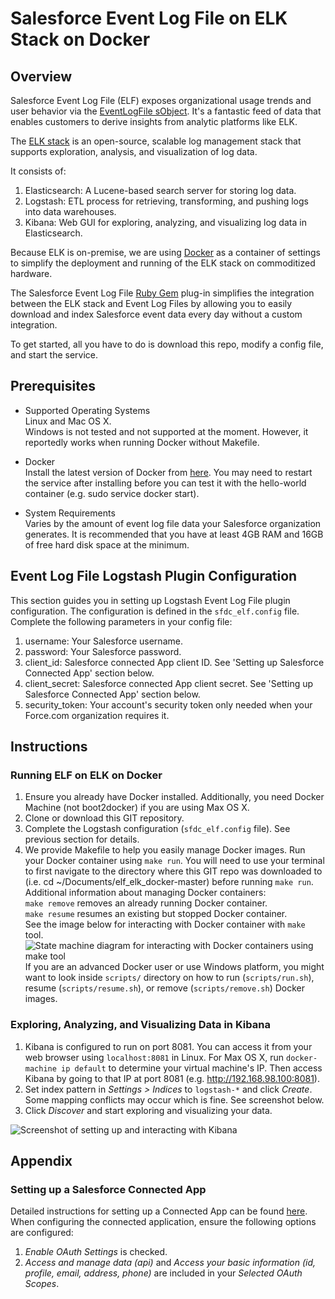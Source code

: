 # Salesforce Event Log File on ELK Stack on Docker

## Overview
Salesforce Event Log File (ELF) exposes organizational usage trends and user behavior via the [EventLogFile sObject](https://developer.salesforce.com/docs/atlas.en-us.object_reference.meta/object_reference/sforce_api_objects_eventlogfile.htm). It's a fantastic feed of data that enables customers to derive insights from analytic platforms like ELK.

The [ELK stack](https://www.elastic.co/products) is an open-source, scalable log management stack that supports exploration, analysis, and visualization of log data. 

It consists of:

1. Elasticsearch: A Lucene-based search server for storing log data.
2. Logstash: ETL process for retrieving, transforming, and pushing logs into data warehouses.
3. Kibana: Web GUI for exploring, analyzing, and visualizing log data in Elasticsearch.

Because ELK is on-premise, we are using [Docker](https://www.docker.com/whatisdocker) as a container of settings to simplify the deployment and running of the ELK stack on commoditized hardware.

The Salesforce Event Log File [Ruby Gem](https://rubygems.org/gems/logstash-input-sfdc_elf/) plug-in simplifies the integration between the ELK stack and Event Log Files by allowing you to easily download and index Salesforce event data every day without a custom integration.

To get started, all you have to do is download this repo, modify a config file, and start the service. 

## Prerequisites
* Supported Operating Systems   
 Linux and Mac OS X.  
 Windows is not tested and not supported at the moment. However, it reportedly works when running Docker without Makefile.
  
* Docker  
 Install the latest version of Docker from [here](https://docs.docker.com/installation/).
 You may need to restart the service after installing before you can test it with the hello-world container (e.g. sudo service docker start).
 
* System Requirements  
  Varies by the amount of event log file data your Salesforce organization generates. It is recommended that you have at least 4GB RAM and 16GB of free hard disk space at the minimum.

## Event Log File Logstash Plugin Configuration
This section guides you in setting up Logstash Event Log File plugin configuration. The configuration is defined in the `sfdc_elf.config` file. Complete the following parameters in your config file:

1. username: Your Salesforce username.
2. password: Your Salesforce password.
3. client_id: Salesforce connected App client ID. See 'Setting up Salesforce Connected App' section below. 
4. client_secret: Salesforce connected App client secret. See 'Setting up Salesforce Connected App' section below. 
5. security_token: Your account's security token only needed when your Force.com organization requires it.

## Instructions
### Running ELF on ELK on Docker
1. Ensure you already have Docker installed. Additionally, you need Docker Machine (not boot2docker) if you are using Max OS X.
2. Clone or download this GIT repository.
3. Complete the Logstash configuration (`sfdc_elf.config` file). See previous section for details.
4. We provide Makefile to help you easily manage Docker images. Run your Docker container using `make run`. You will need to use your terminal to first navigate to the directory where this GIT repo was downloaded to (i.e. cd ~/Documents/elf_elk_docker-master) before running `make run`.
   Additional information about managing Docker containers:  
   `make remove` removes an already running Docker container.  
   `make resume` resumes an existing but stopped Docker container.   
   See the image below for interacting with Docker container with `make` tool.
   ![State machine diagram for interacting with Docker containers using `make` tool](https://cloud.githubusercontent.com/assets/7350893/10322200/9c3accf0-6c31-11e5-8f58-c8102bd20fab.png)
   If you are an advanced Docker user or use Windows platform, you might want to look inside `scripts/` directory on how to run (`scripts/run.sh`), resume (`scripts/resume.sh`), or remove (`scripts/remove.sh`) Docker images.

### Exploring, Analyzing, and Visualizing Data in Kibana
1. Kibana is configured to run on port 8081. You can access it from your web browser using `localhost:8081` in Linux. For Max OS X, run `docker-machine ip default` to determine your virtual machine's IP. Then access Kibana by going to that IP at port 8081 (e.g. http://192.168.98.100:8081).
2. Set index pattern in *Settings > Indices* to `logstash-*` and click *Create*. Some mapping conflicts may occur which is fine. See screenshot below.
3. Click *Discover* and start exploring and visualizing your data. 

![Screenshot of setting up and interacting with Kibana](https://cloud.githubusercontent.com/assets/7350893/10236694/c8afddac-685d-11e5-813c-82bc0c7c8e0f.gif)

## Appendix
### Setting up a Salesforce Connected App
Detailed instructions for setting up a Connected App can be found [here](https://help.salesforce.com/apex/HTViewHelpDoc?id=connected_app_create.htm).
When configuring the connected application, ensure the following options are configured:

1. *Enable OAuth Settings* is checked.
2. *Access and manage data (api)* and *Access your basic information (id, profile, email, address, phone)* are included in your *Selected OAuth Scopes*.